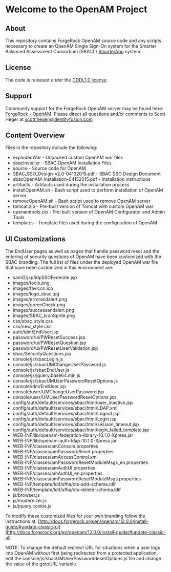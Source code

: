 # Welcome to the OpenAM Project #

## About
This repository contains ForgeRock OpenAM source code and any scripts necessary to create an OpenAM Single Sign-On system for the Smarter Balanced Assessment Consortium (SBAC) / [SmarterApp](http://smarterapp.org) system..

## License
The code is released under the [CDDL1.0 license](http://opensource.org/licenses/CDDL-1.0).

## Support
Community support for the ForgeRock OpenAM server may be found here:  [ForgeRock - OpenAM](http://openam.forgerock.org).
Please direct all questions and/or comments to Scott Heger at [scott.heger@identityfusion.com](mailto:scott.heger@identityfusion.com)

## Content Overview
Files in the repository include the following:

* explodedWar - Unpacked custom OpenAM war files
* sbacInstaller 		              - SBAC OpenAM Installation Files
* source - Source code for OpenAM
* SBAC_SSO_Design-v2.0-04132015.pdf    - SBAC SSO Design Document
* sbacOpenAM-Installation-04152015.pdf - Installation instructions
* artifacts  - Artifacts used during the installation process
* installOpenAM.sh  - Bash script used to perform installation of OpenAM server
* removeOpenAM.sh  - Bash script used to remove OpenAM server
* tomcat.zip  - Pre-built version of Tomcat with custom OpenAM war 
* openamtools.zip  - Pre-built version of OpenAM Configurator and Admin Tools 
* templates - Template files used during the configuration of OpenAM

## UI Customizations ##
The EndUser pages as well as pages that handle password reset and the entering of security questions of OpenAM have been customized with the SBAC branding.  The full list of files under the deployed OpenAM war file that have been customized in this environment are:

*	saml2/jsp/idpSSOFederate.jsp
*	images/tools.png
*	images/favicon.ico
*	images/logo_sbac.jpg
*	images/errorandalert.png
*	images/greenCheck.png
*	images/successandalert.png
*	images/SBAC_IconSprite.png
*	css/sbac_style.css
*	css/new_style.css
*	auth/idm/EndUser.jsp
*	password/ui/PWResetSuccess.jsp
*	password/ui/PWResetQuestion.jsp
*	password/ui/PWResetUserValidation.jsp
*	sbac/SecurityQuestions.jsp
*	console/js/sbacLogin.js
*	console/js/sbacUMChangeUserPassword.js
*	console/js/sbacEndUser.js
*	console/js/jquery.base64.min.js
*	console/js/sbacUMUserPasswordResetOptions.js
*	console/idm/EndUser.jsp
*	console/user/UMChangeUserPassword.jsp
*	console/user/UMUserPasswordResetOptions.jsp
*	config/auth/default/services/sbac/html/user_inactive.jsp
*	config/auth/default/services/sbac/html/LDAP.xml
*	config/auth/default/services/sbac/html/Logout.jsp
*	config/auth/default/services/sbac/html/Login.jsp
*	config/auth/default/services/sbac/html/session_timeout.jsp
*	config/auth/default/services/sbac/html/login_failed_template.jsp
*	WEB-INF/lib/openam-federation-library-10.1.0-Xpress.jar
*	WEB-INF/lib/openam-auth-ldap-10.1.0-Xpress.jar
*	WEB-INF/classes/amConsole.properties
*	WEB-INF/classes/amPasswordReset.properties
*	WEB-INF/classes/amAccessControl.xml
*	WEB-INF/classes/amPasswordResetModuleMsgs_en.properties
*	WEB-INF/classes/amAuthUI.properties
*	WEB-INF/classes/amAuthUI_en.properties
*	WEB-INF/classes/amPasswordResetModuleMsgs.properties
*	WEB-INF/template/ldif/sfha/cts-add-schema.ldif
*	WEB-INF/template/ldif/sfha/cts-delete-schema.ldif
*	js/browser.js
*	js/modernizer.js
*	js/jquery.cookie.js

To modify these customized files for your own branding follow the instructions at: [http://docs.forgerock.org/en/openam/12.0.0/install-guide/#update-classic-ui](http://docs.forgerock.org/en/openam/12.0.0/install-guide/#update-classic-ui)

NOTE: To change the default redirect URL for situations when a user logs into OpenAM without first being redirected from a protected application, edit the console/js/sbacUMUserPasswordResetOptions.js file and change the value of the gotoURL variable.